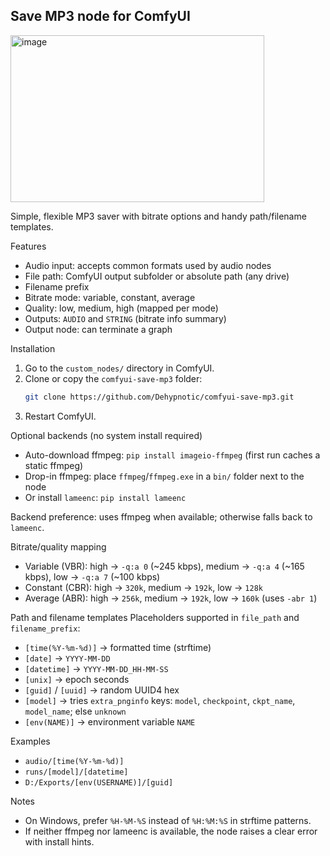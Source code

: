 ## Save MP3 node for ComfyUI

<img width="406" height="267" alt="image" src="https://github.com/user-attachments/assets/f28e22d6-074f-4917-9bdc-d65043302be1" />

Simple, flexible MP3 saver with bitrate options and handy path/filename templates.

Features
- Audio input: accepts common formats used by audio nodes
- File path: ComfyUI output subfolder or absolute path (any drive)
- Filename prefix
- Bitrate mode: variable, constant, average
- Quality: low, medium, high (mapped per mode)
- Outputs: `AUDIO` and `STRING` (bitrate info summary)
- Output node: can terminate a graph

Installation
1) Go to the `custom_nodes/` directory in ComfyUI.
2) Clone or copy the `comfyui-save-mp3` folder:
   ```bash
   git clone https://github.com/Dehypnotic/comfyui-save-mp3.git
   ```
3) Restart ComfyUI.

Optional backends (no system install required)
- Auto-download ffmpeg: `pip install imageio-ffmpeg` (first run caches a static ffmpeg)
- Drop-in ffmpeg: place `ffmpeg`/`ffmpeg.exe` in a `bin/` folder next to the node
- Or install `lameenc`: `pip install lameenc`

Backend preference: uses ffmpeg when available; otherwise falls back to `lameenc`.

Bitrate/quality mapping
- Variable (VBR): high → `-q:a 0` (~245 kbps), medium → `-q:a 4` (~165 kbps), low → `-q:a 7` (~100 kbps)
- Constant (CBR): high → `320k`, medium → `192k`, low → `128k`
- Average (ABR): high → `256k`, medium → `192k`, low → `160k` (uses `-abr 1`)

Path and filename templates
Placeholders supported in `file_path` and `filename_prefix`:
- `[time(%Y-%m-%d)]` → formatted time (strftime)
- `[date]` → `YYYY-MM-DD`
- `[datetime]` → `YYYY-MM-DD_HH-MM-SS`
- `[unix]` → epoch seconds
- `[guid]` / `[uuid]` → random UUID4 hex
- `[model]` → tries `extra_pnginfo` keys: `model`, `checkpoint`, `ckpt_name`, `model_name`; else `unknown`
- `[env(NAME)]` → environment variable `NAME`

Examples
- `audio/[time(%Y-%m-%d)]`
- `runs/[model]/[datetime]`
- `D:/Exports/[env(USERNAME)]/[guid]`

Notes
- On Windows, prefer `%H-%M-%S` instead of `%H:%M:%S` in strftime patterns.
- If neither ffmpeg nor lameenc is available, the node raises a clear error with install hints.


